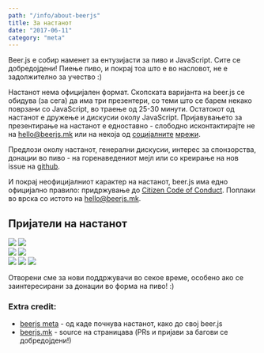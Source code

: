 ```yaml
---
path: "/info/about-beerjs"
title: За настанот
date: "2017-06-11"
category: "meta"
---
```


Beer.js e собир наменет за ентузијасти за пиво и JavaScript. Сите се добредојдени! Пиење пиво, и покрај тоа што е во насловот, не е задолжително за учество :)

Настанот нема официјален формат. Скопската варијанта на beer.js се обидува (за сега) да има три презентери, со теми што се барем некако поврзани со JavaScript, во траење од 25-30 минути. Остатокот од настанот е дружење и дискусии околу JavaScript. Пријавувањето за презентирање на настанот е едноставно - слободно исконтактирајте не на [hello@beerjs.mk](mailto:hello@beerjs.mk) или на некоја од [социјалните](https://twitter.com/BeerjsSk) [мрежи](https://www.facebook.com/beerjsskopje).

Предлози околу настанот, генерални дискусии, интерес за спонзорства, донации во пиво - на горенаведениот мејл или со креирање на нов issue на [github](https://github.com/beerjs/skopje).

И покрај неофицијалниот карактер на настанот, beer.js има едно официјално правило: придржување до [Citizen Code of Conduct](http://citizencodeofconduct.org/). Поплаки во врска со истото на [hello@beerjs.mk](mailto:hello@beerjs.mk).

## Пријатели на настанот

<div class="friends">
  <div class="current">
    <a href="https://loka.com/"><img src="/img/Loka logo black (4).svg" /></a>
    <a href="https://women-in-tech.org/mk/"><img src="/img/logo-womenintech-global.png" /></a>
  </div>
  <div class="current">
    <a href="https://melontech.com/"><img src="/img/melon.svg" /></a>
    <a href="https://slicelife.com/"><img src="/img/slice.svg" /></a>
  </div>
  <div class="past">
    <a href="https://foundry.mk/"><img src="/img/foundry_full.svg" /></a>
    <a href="http://coffice.com.mk/"><img src="/img/coffice.svg" /></a>
    <a href="http://abix.mk/#/"><img src="/img/abix.svg" /></a>
  </div>
</div>

Отворени сме за нови поддржувачи во секое време, особено ако се заинтересирани за донации во форма на пиво! :)

### Extra credit:

* [beerjs meta](https://github.com/beerjs/meta) - од каде почнува настанот, како до свој beer.js
* [beerjs.mk](https://github.com/DBozhinovski/beerjs.mk) - source на страницава (PRs и пријави за багови се добредојдени!)